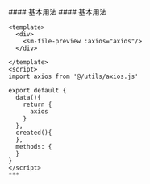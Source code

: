 
<cn>
#### 基本用法
</cn>

<us>
#### 基本用法
</us>

```tpl
<template>
  <div>
    <sm-file-preview :axios="axios"/>
  </div>

</template>
<script>
import axios from '@/utils/axios.js'

export default {
  data(){
    return {
      axios
    }
  },
  created(){
  },
  methods: {
  }
}
</script>
*** 